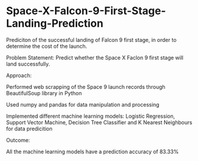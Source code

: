 # Space-X-Falcon-9-First-Stage-Landing-Prediction
Prediciton of the successful landing of Falcon 9 first stage, in order to determine the cost of the launch.

Problem Statement: Predict whether the Space X Faclon 9 first stage will land successfully.

Approach:

Performed web scrapping of the Space 9 launch records through BeautifulSoup library in Python

Used numpy and pandas for data manipulation and processing

Implemented different machine learning models: Logistic Regression, Support Vector Machine, Decision Tree Classifier and K Nearest Neighbours for data predicition

Outcome:

All the machine learning models have a prediction accuracy of 83.33%




